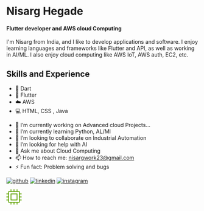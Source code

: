 # Nisarg Hegade
#### Flutter developer and AWS cloud Computing  
I'm Nisarg from India, and I like to develop applications and software.
I enjoy learning languages and frameworks like Flutter and API, as well as working in AI/ML. I also enjoy cloud computing like AWS IoT, AWS auth, EC2, etc.

## Skills and Experience
* :dart: Dart
* :iphone: Flutter
* :cloud: AWS
* :computer: HTML, CSS , Java


- 🔭 I’m currently working on Advanced cloud Projects... 
- 🌱 I’m currently learning Python, AL/MI 
- 👯 I’m looking to collaborate on Industrial Automation 
- 🤔 I’m looking for help with AI 
- 💬 Ask me about Cloud Computing 
- 📫 How to reach me: nisargwork23@gmail.com
- ⚡ Fun fact: Problem solving and bugs 


[<img src='https://cdn.jsdelivr.net/npm/simple-icons@3.0.1/icons/github.svg' alt='github' height='40'>](https://github.com/nisargpro)  [<img src='https://cdn.jsdelivr.net/npm/simple-icons@3.0.1/icons/linkedin.svg' alt='linkedin' height='40'>](https://www.linkedin.com/in/https://www.linkedin.com/in/nisarg-hegade-8bb37b151//)  [<img src='https://cdn.jsdelivr.net/npm/simple-icons@3.0.1/icons/instagram.svg' alt='instagram' height='40'>](https://www.instagram.com/https://www.instagram.com/nisarghegade//)  

<a href='https://docs.github.com/en/developers'><img src='https://raw.githubusercontent.com/acervenky/animated-github-badges/master/assets/devbadge.gif' width='40' height='40'></a> 
